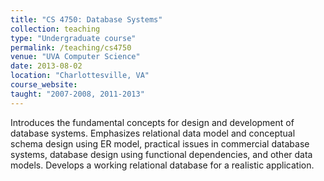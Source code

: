 ```yaml
---
title: "CS 4750: Database Systems"
collection: teaching
type: "Undergraduate course"
permalink: /teaching/cs4750
venue: "UVA Computer Science"
date: 2013-08-02
location: "Charlottesville, VA"
course_website: 
taught: "2007-2008, 2011-2013"
---
```


Introduces the fundamental concepts for design and development of database systems. Emphasizes relational data model and conceptual schema design using ER model, practical issues in commercial database systems, database design using functional dependencies, and other data models. Develops a working relational database for a realistic application. 
